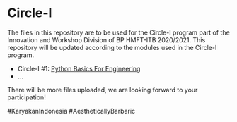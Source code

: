 # Circle-I

The files in this repository are to be used for the Circle-I program part of the Innovation and Workshop Division of BP HMFT-ITB 2020/2021. This repository will be updated according to the modules used in the Circle-I program.

* Circle-I #1: [Python Basics For Engineering](https://github.com/Vermillord/circle-i/tree/master/Python%20Basics%20For%20Engineering)
* ...

There will be more files uploaded, we are looking forward to your participation!

#KaryakanIndonesia
#AestheticallyBarbaric
